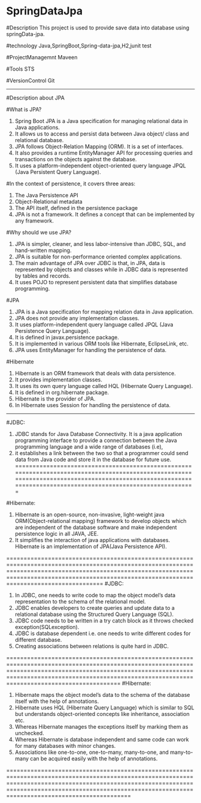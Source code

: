 # SpringDataJpa

#Description
This project is used to provide save data into database using springData-jpa.

#technology
Java,SpringBoot,Spring-data-jpa,H2,junit test

#ProjectManagemnt
Maveen

#Tools
STS

#VersionControl
Git

----------------------------------------------------------------------------------------------------------------------------------------------------

#Description about JPA

#What is JPA?

1) Spring Boot JPA is a Java specification for managing relational data in Java applications. 
2) It allows us to access and persist data between Java object/ class and relational database. 
3) JPA follows Object-Relation Mapping (ORM). It is a set of interfaces. 
4) It also provides a runtime EntityManager API for processing queries and transactions on the objects against the database. 
5) It uses a platform-independent object-oriented query language JPQL (Java Persistent Query Language).


#In the context of persistence, it covers three areas:

1) The Java Persistence API
2) Object-Relational metadata
3) The API itself, defined in the persistence package
4) JPA is not a framework. It defines a concept that can be implemented by any framework.



#Why should we use JPA?
1) JPA is simpler, cleaner, and less labor-intensive than JDBC, SQL, and hand-written mapping. 
2) JPA is suitable for non-performance oriented complex applications. 
3) The main advantage of JPA over JDBC is that, in JPA, data is represented by objects and classes while in JDBC data is represented by tables and records. 
4) It uses POJO to represent persistent data that simplifies database programming.


#JPA	
1) JPA is a Java specification for mapping relation data in Java application.	
2) JPA does not provide any implementation classes.	
3) It uses platform-independent query language called JPQL (Java Persistence Query Language).
4) It is defined in javax.persistence package.	
5) It is implemented in various ORM tools like Hibernate, EclipseLink, etc.	
6) JPA uses EntityManager for handling the persistence of data.

#Hibernate

1) Hibernate is an ORM framework that deals with data persistence.
2) It provides implementation classes.
3) It uses its own query language called HQL (Hibernate Query Language).
4) It is defined in org.hibernate package.
5) Hibernate is the provider of JPA.
6) In Hibernate uses Session for handling the persistence of data.


------------------------------------------------------------------------------------------------------------------------------------------------------------------------------------------------------------
#JDBC: 
1) JDBC stands for Java Database Connectivity. It is a java application programming interface to provide a connection between the Java programming language and a wide range of databases (i.e), 
2) it establishes a link between the two so that a programmer could send data from Java code and store it in the database for future use.
=============================================================================================================================================================================================================

#Hibernate: 
1) Hibernate is an open-source, non-invasive, light-weight java ORM(Object-relational mapping) framework to develop objects which are independent of the database software and make independent persistence logic in all JAVA, JEE. 
2) It simplifies the interaction of java applications with databases. Hibernate is an implementation of JPA(Java Persistence API).

====================================================================================================================================================================================================================================================
#JDBC:

1) In JDBC, one needs to write code to map the object model’s data representation to the schema of the relational model.
2) JDBC enables developers to create queries and update data to a relational database using the Structured Query Language (SQL).
3) JDBC code needs to be written in a try catch block as it throws checked exception(SQLexception).
4) JDBC is database dependent i.e. one needs to write different codes for different database.
5) Creating associations between relations is quite hard in JDBC.

=========================================================================================================================================================================================================================================================
#Hibernate: 

1) Hibernate maps the object model’s data to the schema of the database itself with the help of annotations.
2) Hibernate uses HQL (Hibernate Query Language) which is similar to SQL but understands object-oriented concepts like inheritance, association etc.
3) Whereas Hibernate manages the exceptions itself by marking them as unchecked.
4) Whereas Hibernate is database independent and same code can work for many databases with minor changes.
5) Associations like one-to-one, one-to-many, many-to-one, and many-to-many can be acquired easily with the help of annotations.


============================================================================================================================================================================================================================================================